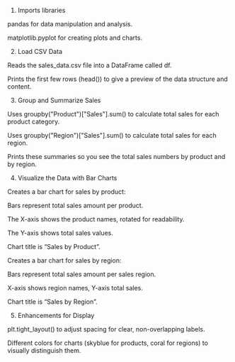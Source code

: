 1) Imports libraries

pandas for data manipulation and analysis.

matplotlib.pyplot for creating plots and charts.

2) Load CSV Data

Reads the sales_data.csv file into a DataFrame called df.

Prints the first few rows (head()) to give a preview of the data structure and content.

3) Group and Summarize Sales

Uses groupby("Product")["Sales"].sum() to calculate total sales for each product category.

Uses groupby("Region")["Sales"].sum() to calculate total sales for each region.

Prints these summaries so you see the total sales numbers by product and by region.

4) Visualize the Data with Bar Charts

Creates a bar chart for sales by product:

Bars represent total sales amount per product.

The X-axis shows the product names, rotated for readability.

The Y-axis shows total sales values.

Chart title is “Sales by Product”.

Creates a bar chart for sales by region:

Bars represent total sales amount per sales region.

X-axis shows region names, Y-axis total sales.

Chart title is “Sales by Region”.

5) Enhancements for Display

plt.tight_layout() to adjust spacing for clear, non-overlapping labels.

Different colors for charts (skyblue for products, coral for regions) to visually distinguish them.

